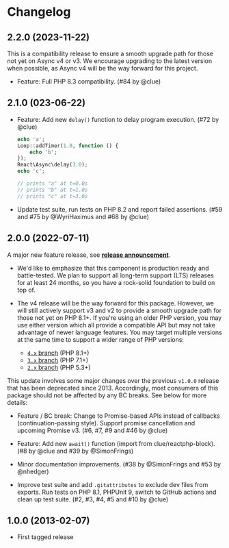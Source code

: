 # Changelog

## 2.2.0 (2023-11-22)

This is a compatibility release to ensure a smooth upgrade path for those not yet
on Async v4 or v3. We encourage upgrading to the latest version when possible, as
Async v4 will be the way forward for this project.

*   Feature: Full PHP 8.3 compatibility.
    (#84 by @clue)

## 2.1.0 (023-06-22)

*   Feature: Add new `delay()` function to delay program execution.
    (#72 by @clue)

    ```php
    echo 'a';
    Loop::addTimer(1.0, function () {
        echo 'b';
    });
    React\Async\delay(3.0);
    echo 'c';

    // prints "a" at t=0.0s
    // prints "b" at t=1.0s
    // prints "c" at t=3.0s
    ```

*   Update test suite, run tests on PHP 8.2 and report failed assertions.
    (#59 and #75 by @WyriHaximus and #68 by @clue)

## 2.0.0 (2022-07-11)

A major new feature release, see [**release announcement**](https://clue.engineering/2022/announcing-reactphp-async).

*   We'd like to emphasize that this component is production ready and battle-tested.
    We plan to support all long-term support (LTS) releases for at least 24 months,
    so you have a rock-solid foundation to build on top of.

*   The v4 release will be the way forward for this package. However, we will still
    actively support v3 and v2 to provide a smooth upgrade path for those not yet
    on PHP 8.1+. If you're using an older PHP version, you may use either version
    which all provide a compatible API but may not take advantage of newer language
    features. You may target multiple versions at the same time to support a wider range of
    PHP versions:

    * [`4.x` branch](https://github.com/reactphp/async/tree/4.x) (PHP 8.1+)
    * [`3.x` branch](https://github.com/reactphp/async/tree/3.x) (PHP 7.1+)
    * [`2.x` branch](https://github.com/reactphp/async/tree/2.x) (PHP 5.3+)

This update involves some major changes over the previous `v1.0.0` release that
has been deprecated since 2013. Accordingly, most consumers of this package
should not be affected by any BC breaks. See below for more details:

*   Feature / BC break: Change to Promise-based APIs instead of callbacks (continuation-passing style).
    Support promise cancellation and upcoming Promise v3.
    (#6, #7, #9 and #46 by @clue)

*   Feature: Add new `await()` function (import from clue/reactphp-block).
    (#8 by @clue and #39 by @SimonFrings)

*   Minor documentation improvements.
    (#38 by @SimonFrings and #53 by @nhedger)

*   Improve test suite and add `.gitattributes` to exclude dev files from exports.
    Run tests on PHP 8.1, PHPUnit 9, switch to GitHub actions and clean up test suite.
    (#2, #3, #4, #5 and #10 by @clue)

## 1.0.0 (2013-02-07)

* First tagged release
